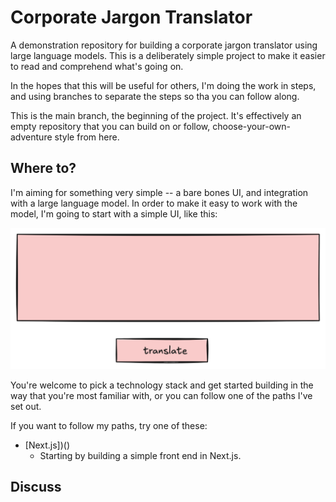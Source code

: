 # Corporate Jargon Translator

A demonstration repository for building a corporate jargon translator using large language models. This is a deliberately simple project to make it easier to read and comprehend what's going on.

In the hopes that this will be useful for others, I'm doing the work in steps, and using branches to separate the steps so tha you can follow along.

This is the main branch, the beginning of the project.  It's effectively an empty repository that you can build on or follow, choose-your-own-adventure style from here.

## Where to?

I'm aiming for something very simple -- a bare bones UI, and integration with a large language model. In order to make it easy to work with the model, I'm going to start with a simple UI, like this:

![UI Sketch](docs/ui-sketch.png)

You're welcome to pick a technology stack and get started building in the way that you're most familiar with, or you can follow one of the paths I've set out.

If you want to follow my paths, try one of these:
- [Next.js])()
  - Starting by building a simple front end in Next.js. 

## Discuss
